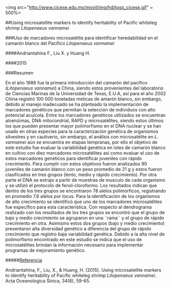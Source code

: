 <img src="http://www.cicese.edu.mx/movil/img/hd/logo_cicese.gif" = 500%>

##Using microsatellite markers to identify heritability of Pacific whiteleg shrimp *Litopenaeus vannamei*

###Uso de marcadores microsatélite para identificar heredabilidad en el camarón blanco del Pacífico *Litopenaeus vannamei*

####Andriantahina F., Liu X. y Huang H. 

####2015

###Resumen


En el año 1988 fue la primera introducción del camarón del pacifico (*Litopenaeus vannamei*) a China, siendo estos provenientes del 
laboratorio de Ciencias Marinas de la Universidad de Texas, E.U.A, así para el año 2002 China registró 100 000 toneladas meticas de
amarón blanco, sin embargo, debido al manejo inadecuado se ha planteado la implementación de marcadores genéticos que permitan la
selección de individuos con alto potencial acuícola. Entre los marcadores genéticos utilizados se encuentran aloenzimas, DNA 
mitocondrial, RAPD y microsatélites, siendo estos últimos los que pueden presentar mayor polimorfismo en el DNA nuclear y se 
han usado en otras especies para la caracterización genética de organismos silvestres y en cautiverio, sin embargo, el análisis con
microsatélite en *L. vannamei* aún se encuentra en etapas tempranas, por ello el objetivo de este estudio fue evaluar la variabilidad 
genética en lotes de camarón blanco en cultivo con diez marcadores microsatélites así como evaluar el uso de estos marcadores genéticos
para identificar juveniles con rápido crecimiento. Para cumplir con estos objetivos fueron analizados 90 juveniles de camarón blanco con
un peso promedio de 21 g y estos fueron clasificados en tres grupos (lento, medio y rápido crecimiento). Por otra parte el DNA se 
extrajo a partir de muestras de musculo de cada organismo y se utilizó el protocolo de fenol-cloroformo. Los resultados indican que
dentro de los tres grupos se encontraron 78 alelos polimórficos, registrando en promedio 7.8 alelos por locus. Para la identificación
de los organismos de alto crecimiento se identificó que uno de los marcadores microsatélites fue específico para esta característica. 
Con respecto al dendrograma realizado con los resultados de los tres grupos se encontró que el grupo de bajo y medio crecimiento se 
agruparon en una ¨rama¨ y el grupo de rápido crecimiento en otra. Asimismo estos dos grupos (bajo y medio crecimiento) presentaron 
alta diversidad genético a diferencia del grupo de rápido crecimiento que registro baja variabilidad genética. Debido a la alta nivel 
de polimorfismo encontrado en este estudio se indica que el uso de microsatélites brindan la información necesario para implementar 
programas de mejoramiento genético. 


#####[Referencia](http://link.springer.com/article/10.1007/s13131-015-0688-6)

Andriantahina, F., Liu, X., & Huang, H. (2015). Using microsatellite markers to identify heritability of Pacific whiteleg shrimp 
*Litopenaeus vannamei*. Acta Oceanologica Sinica, 34(6), 59-65.
